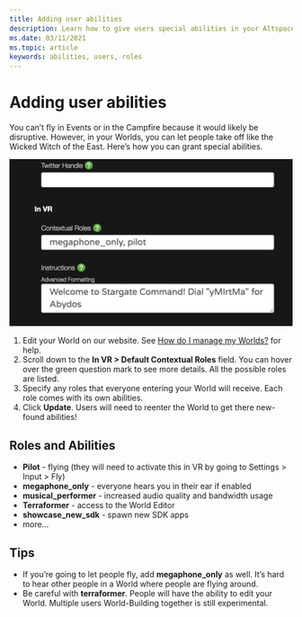 ```yaml
---
title: Adding user abilities
description: Learn how to give users special abilities in your AltspaceVR events.
ms.date: 03/11/2021
ms.topic: article
keywords: abilities, users, roles
---
```


# Adding user abilities

You can’t fly in Events or in the Campfire because it would likely be disruptive. However, in your Worlds, you can let people take off like the Wicked Witch of the East. Here’s how you can grant special abilities.

![World open in website with VR default contextual roles highlighted](images/contextual_roles.png)

1. Edit your World on our website. See [How do I manage my Worlds?](managing-worlds.md) for help.
2. Scroll down to the **In VR > Default Contextual Roles** field. You can hover over the green question mark to see more details. All the possible roles are listed.
3. Specify any roles that everyone entering your World will receive. Each role comes with its own abilities.
4. Click **Update**. Users will need to reenter the World to get there new-found abilities!

## Roles and Abilities

* **Pilot** - flying (they will need to activate this in VR by going to Settings > Input > Fly)
* **megaphone_only** - everyone hears you in their ear if enabled
* **musical_performer** - increased audio quality and bandwidth usage
* **Terraformer** - access to the World Editor
* **showcase_new_sdk** - spawn new SDK apps
* more…

## Tips

* If you’re going to let people fly, add **megaphone_only** as well. It’s hard to hear other people in a World where people are flying around.
* Be careful with **terraformer**. People will have the ability to edit your World. Multiple users World-Building together is still experimental.